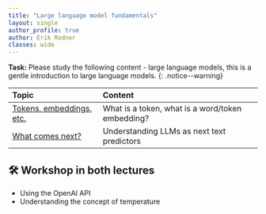 ```yaml
---
title: "Large language model fundamentals"
layout: single
author_profile: true
author: Erik Rodner
classes: wide
---
```


**Task:** Please study the following content - large language models, this is a gentle introduction to large language models.
{: .notice--warning} 

| Topic | Content | 
| :------------- |  :---------- |
| [Tokens, embeddings, etc.](/modules/llm_basics/llm_basics.md) | What is a token, what is a word/token embedding? |
| [What comes next?](/modules/llm_intro/llm_intro.md) | Understanding LLMs as next text predictors |


## 🛠 Workshop in both lectures

* Using the OpenAI API
* Understanding the concept of temperature